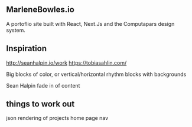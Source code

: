 ## MarleneBowles.io

A portoflio site built with React, Next.Js and the Computapars design system.

## Inspiration

http://seanhalpin.io/work
https://tobiasahlin.com/

Big blocks of color, or vertical/horizontal rhythm blocks with backgrounds

Sean Halpin fade in of content

## things to work out

json rendering of projects
home page
nav
